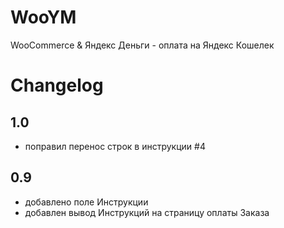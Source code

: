 # WooYM
WooCommerce & Яндекс Деньги - оплата на Яндекс Кошелек

# Changelog

## 1.0
- поправил перенос строк в инструкции #4

## 0.9
- добавлено поле Инструкции
- добавлен вывод Инструкций на страницу оплаты Заказа

